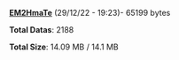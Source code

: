 [**EM2HmaTe**](/data/EM2HmaTe.txt) (29/12/22 - 19:23)- 65199 bytes

**Total Datas**: 2188

**Total Size**: 14.09 MB / 14.1 MB